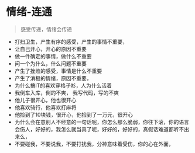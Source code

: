 # 情绪-连通



> 感受传递，情绪会传递

* 打扫卫生，产生有序的感受，产生的事情不重要，
* 让自己开心，开心的原因不重要
* 做一件确定的事情，做什么不重要
* 问一个为什么，什么问题不重要
* 产生了挫败的感受，事情是什么不重要
* 产生了消极的情绪，原因不重要，
* 为什么搞IT的喜欢穿格子衫，人为什么活着
* 我倒车入库，倒的不爽， 我写代码，写的不爽
* 他儿子很开心，他也很开心
* 他喜欢骑行，他喜欢打麻将
* 他捡到了10块钱，很开心，他捡到了一万元，很开心
* 为什么会在意别人不经意的一句话呢，你怎么那么脆弱，你往下滚，你的语言会伤人，好好的，我怎么就当真了呢，好好的，好好的，真假话难道都听不出来么，
* 不要碰我，不要说我，不要打扰我，分神意味着受伤，你的心在外面，

